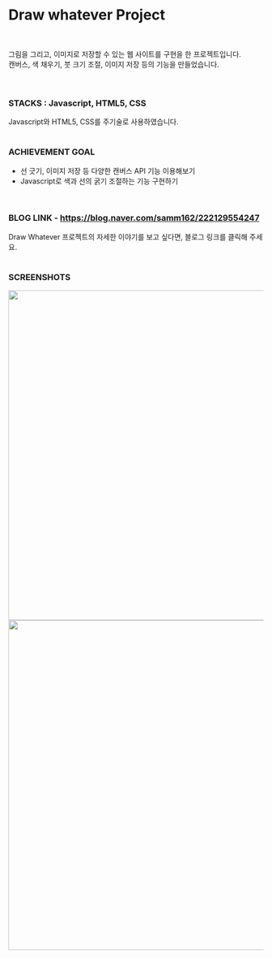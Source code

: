 # Draw whatever Project
<br>  
  
그림을 그리고, 이미지로 저장할 수 있는 웹 사이트를 구현을 한 프로젝트입니다.  
캔버스, 색 채우기, 붓 크기 조절, 이미지 저장 등의 기능을 만들었습니다.  
<br>
<br>
  
### STACKS : Javascript, HTML5, CSS
  
Javascript와 HTML5, CSS를 주기술로 사용하였습니다.
<br>
<br>  
  
### ACHIEVEMENT GOAL
  
- 선 긋기, 이미지 저장 등 다양한 캔버스 API 기능 이용해보기
- Javascript로 색과 선의 굵기 조절하는 기능 구현하기    
<br>

### BLOG LINK - https://blog.naver.com/samm162/222129554247
  
Draw Whatever 프로젝트의 자세한 이야기를 보고 싶다면, 블로그 링크를 클릭해 주세요. 
<br>
<br>

### SCREENSHOTS
  
<div>
<img src="https://user-images.githubusercontent.com/67185299/101288602-bfad5b00-383a-11eb-8f50-a29fe0c42e9a.png" width="650"></img>
<img src="https://user-images.githubusercontent.com/67185299/101288598-be7c2e00-383a-11eb-9079-9dce8a70fc58.png" width="650"></img>
</div>
  



